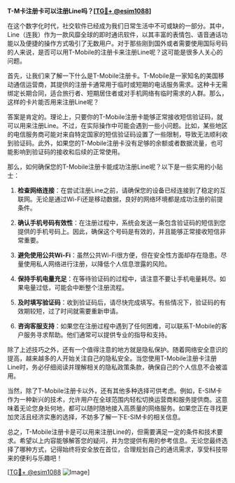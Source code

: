 **T-M卡注册卡可以注册Line吗？[[TG💪+ @esim1088](https://t.me/s/esim1088)]**

在这个数字化时代，社交软件已经成为我们日常生活中不可或缺的一部分。其中，Line（连我）作为一款风靡全球的即时通讯软件，以其丰富的表情包、语音通话功能以及便捷的操作方式吸引了无数用户。对于那些刚到国外或者需要使用国际号码的人来说，是否可以用T-Mobile的注册卡来注册Line呢？这可能是很多人关心的问题。

首先，让我们来了解一下什么是T-Mobile注册卡。T-Mobile是一家知名的美国移动通信运营商，其提供的注册卡通常用于临时或短期的电话服务需求。这种卡无需绑定长期合同，适合旅行者、短期居住者或对手机网络有临时需求的人群。那么，这样的卡片能否用来注册Line呢？

答案是肯定的。理论上，只要你的T-Mobile注册卡能够正常接收短信验证码，就可以用来注册Line。不过，在实际操作中可能会遇到一些小问题。比如，某些地区的电信服务商可能对来自特定国家的短信验证码设置了一些限制，导致无法顺利收到验证码。此外，如果您的T-Mobile注册卡没有足够的余额或者数据流量，也可能影响到验证码的接收和后续的正常使用。

那么，如何确保您的T-Mobile注册卡能成功注册Line呢？以下是一些实用的小贴士：

1. **检查网络连接**：在尝试注册Line之前，请确保您的设备已经连接到了稳定的互联网。无论是通过Wi-Fi还是移动数据，良好的网络环境都是成功注册的前提条件。

2. **确认手机号码有效性**：在注册过程中，系统会发送一条包含验证码的短信到您提供的手机号码上。因此，确保这个号码是有效的，并且能够正常接收短信非常重要。

3. **避免使用公共Wi-Fi**：虽然公共Wi-Fi很方便，但在安全性方面却存在隐患。尽量使用私人网络进行注册，以降低个人信息泄露的风险。

4. **保持手机电量充足**：在等待验证码的过程中，请注意不要让手机电量耗尽。如果电量过低，可能会中断整个注册流程。

5. **及时填写验证码**：收到验证码后，请尽快完成填写。有些情况下，验证码的有效期较短，过了时间就需要重新申请。

6. **咨询客服支持**：如果您在注册过程中遇到了任何困难，可以联系T-Mobile的客户服务寻求帮助。他们通常可以提供专业的指导和支持。

除了上述技巧之外，还有一个值得注意的地方就是隐私保护。随着网络安全意识的提高，越来越多的人开始关注自己的隐私安全。当您使用T-Mobile注册卡注册Line时，务必仔细阅读并理解相关的隐私政策条款，确保自己的个人信息不会被滥用。

当然，除了T-Mobile注册卡以外，还有其他多种选择可供考虑。例如，E-SIM卡作为一种新兴的技术，允许用户在全球范围内轻松切换运营商和服务提供商。这意味着无论您身处何地，都可以随时随地接入高质量的网络服务。如果您正在寻找更加灵活且经济实惠的选择，不妨多了解一下E-SIM卡的相关信息。

总之，T-Mobile注册卡是可以用来注册Line的，但需要满足一定的条件和技术要求。希望以上内容能够解答您的疑问，并为您提供有用的参考信息。无论您最终选择了哪种方式，记得始终将安全放在首位，合理规划自己的通讯需求，享受科技带来的便利与乐趣吧！

[[TG💪+ @esim1088](https://t.me/s/esim1088) ![Image](https://i.postimg.cc/4NQfJmqS/Snipaste-2025-05-13-00-14-12.png)]